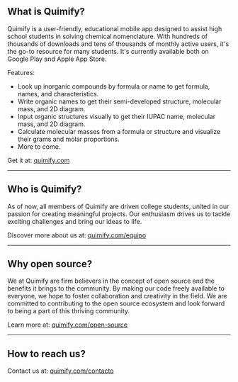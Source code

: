 ## What is Quimify?

Quimify is a user-friendly, educational mobile app designed to assist high school students in solving chemical nomenclature. 
With hundreds of thousands of downloads and tens of thousands of monthly active users, it's the go-to resource for many students. 
It's currently available both on Google Play and Apple App Store.

Features:
- Look up inorganic compounds by formula or name to get formula, names, and characteristics.
- Write organic names to get their semi-developed structure, molecular mass, and 2D diagram.
- Input organic structures visually to get their IUPAC name, molecular mass, and 2D diagram.
- Calculate molecular masses from a formula or structure and visualize their grams and molar proportions.
- More to come.

Get it at: [quimify.com](https://quimify.com/)

---

## Who is Quimify?

As of now, all members of Quimify are driven college students, united in our passion for creating meaningful projects. 
Our enthusiasm drives us to tackle exciting challenges and bring our ideas to life.

Discover more about us at: [quimify.com/equipo](https://quimify.com/equipo/)

---

## Why open source?

We at Quimify are firm believers in the concept of open source and the benefits it brings to the community. 
By making our code freely available to everyone, we hope to foster collaboration and creativity in the field. 
We are committed to contributing to the open source ecosystem and look forward to being a part of this thriving community.

Learn more at: [quimify.com/open-source](https://quimify.com/open-source/)

---

## How to reach us?

Contact us at: [quimify.com/contacto](https://quimify.com/contacto/)
